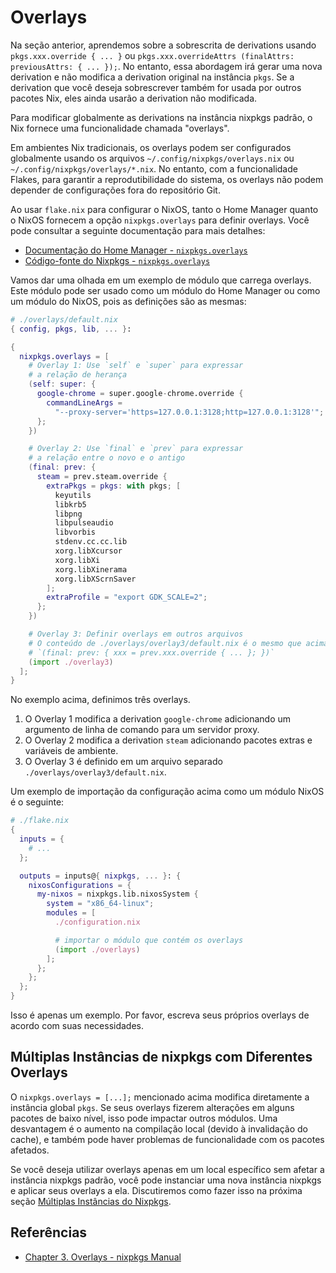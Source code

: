 # Overlays

Na seção anterior, aprendemos sobre a sobrescrita de derivations usando
`pkgs.xxx.override { ... }` ou
`pkgs.xxx.overrideAttrs (finalAttrs: previousAttrs: { ... });`. No entanto, essa abordagem
irá gerar uma nova derivation e não modifica a derivation original na instância `pkgs`. Se
a derivation que você deseja sobrescrever também for usada por outros pacotes Nix, eles
ainda usarão a derivation não modificada.

Para modificar globalmente as derivations na instância nixpkgs padrão, o Nix fornece uma
funcionalidade chamada "overlays".

Em ambientes Nix tradicionais, os overlays podem ser configurados globalmente usando os
arquivos `~/.config/nixpkgs/overlays.nix` ou `~/.config/nixpkgs/overlays/*.nix`. No
entanto, com a funcionalidade Flakes, para garantir a reprodutibilidade do sistema, os
overlays não podem depender de configurações fora do repositório Git.

Ao usar `flake.nix` para configurar o NixOS, tanto o Home Manager quanto o NixOS fornecem
a opção `nixpkgs.overlays` para definir overlays. Você pode consultar a seguinte
documentação para mais detalhes:

- [Documentação do Home Manager - `nixpkgs.overlays`](https://nix-community.github.io/home-manager/options.xhtml#opt-nixpkgs.overlays)
- [Código-fonte do Nixpkgs - `nixpkgs.overlays`](https://github.com/NixOS/nixpkgs/blob/30d7dd7e7f2cba9c105a6906ae2c9ed419e02f17/nixos/modules/misc/nixpkgs.nix#L169)

Vamos dar uma olhada em um exemplo de módulo que carrega overlays. Este módulo pode ser
usado como um módulo do Home Manager ou como um módulo do NixOS, pois as definições são as
mesmas:

```nix
# ./overlays/default.nix
{ config, pkgs, lib, ... }:

{
  nixpkgs.overlays = [
    # Overlay 1: Use `self` e `super` para expressar
    # a relação de herança
    (self: super: {
      google-chrome = super.google-chrome.override {
        commandLineArgs =
          "--proxy-server='https=127.0.0.1:3128;http=127.0.0.1:3128'";
      };
    })

    # Overlay 2: Use `final` e `prev` para expressar
    # a relação entre o novo e o antigo
    (final: prev: {
      steam = prev.steam.override {
        extraPkgs = pkgs: with pkgs; [
          keyutils
          libkrb5
          libpng
          libpulseaudio
          libvorbis
          stdenv.cc.cc.lib
          xorg.libXcursor
          xorg.libXi
          xorg.libXinerama
          xorg.libXScrnSaver
        ];
        extraProfile = "export GDK_SCALE=2";
      };
    })

    # Overlay 3: Definir overlays em outros arquivos
    # O conteúdo de ./overlays/overlay3/default.nix é o mesmo que acima:
    # `(final: prev: { xxx = prev.xxx.override { ... }; })`
    (import ./overlay3)
  ];
}
```

No exemplo acima, definimos três overlays.

1. O Overlay 1 modifica a derivation `google-chrome` adicionando um argumento de linha de
   comando para um servidor proxy.
2. O Overlay 2 modifica a derivation `steam` adicionando pacotes extras e variáveis de
   ambiente.
3. O Overlay 3 é definido em um arquivo separado `./overlays/overlay3/default.nix`.

Um exemplo de importação da configuração acima como um módulo NixOS é o seguinte:

```nix
# ./flake.nix
{
  inputs = {
    # ...
  };

  outputs = inputs@{ nixpkgs, ... }: {
    nixosConfigurations = {
      my-nixos = nixpkgs.lib.nixosSystem {
        system = "x86_64-linux";
        modules = [
          ./configuration.nix

          # importar o módulo que contém os overlays
          (import ./overlays)
        ];
      };
    };
  };
}
```

Isso é apenas um exemplo. Por favor, escreva seus próprios overlays de acordo com suas
necessidades.

## Múltiplas Instâncias de nixpkgs com Diferentes Overlays

O `nixpkgs.overlays = [...];` mencionado acima modifica diretamente a instância global
`pkgs`. Se seus overlays fizerem alterações em alguns pacotes de baixo nível, isso pode
impactar outros módulos. Uma desvantagem é o aumento na compilação local (devido à
invalidação do cache), e também pode haver problemas de funcionalidade com os pacotes
afetados.

Se você deseja utilizar overlays apenas em um local específico sem afetar a instância
nixpkgs padrão, você pode instanciar uma nova instância nixpkgs e aplicar seus overlays a
ela. Discutiremos como fazer isso na próxima seção
[Múltiplas Instâncias do Nixpkgs](./multiple-nixpkgs.md).

## Referências

- [Chapter 3. Overlays - nixpkgs Manual](https://nixos.org/manual/nixpkgs/stable/#chap-overlays)
